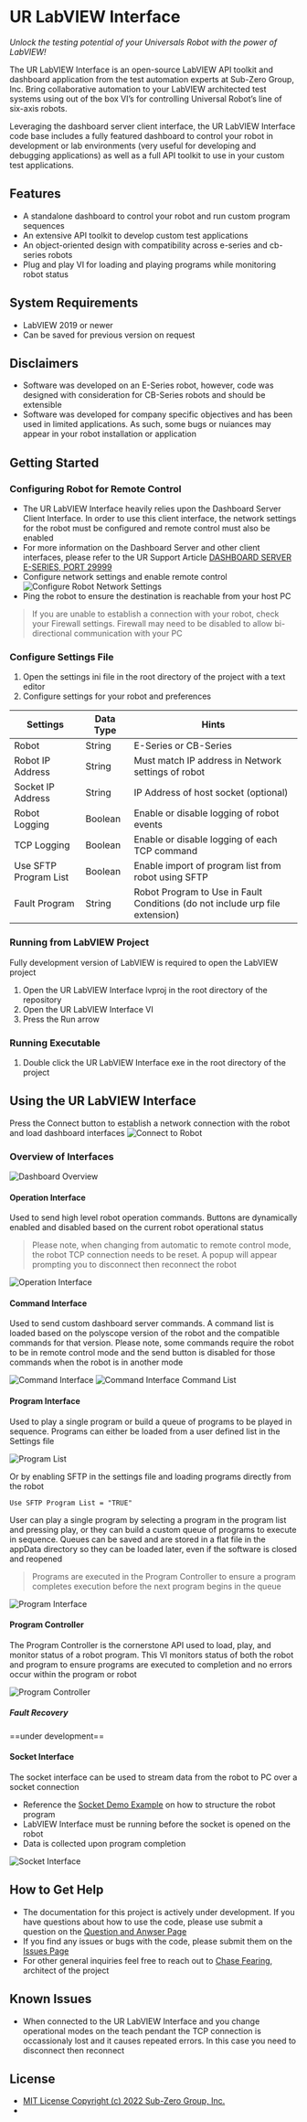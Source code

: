 # UR LabVIEW Interface
_Unlock the testing potential of your Universals Robot with the power of LabVIEW!_

The UR LabVIEW Interface is an open-source LabVIEW API toolkit and dashboard application from the test automation experts at Sub-Zero Group, Inc. Bring collaborative automation to your LabVIEW architected test systems using out of the box VI’s for controlling Universal Robot’s line of six-axis robots.

Leveraging the dashboard server client interface, the UR LabVIEW Interface code base includes a fully featured dashboard to control your robot in development or lab environments (very useful for developing and debugging applications) as well as a full API toolkit to use in your custom test applications.

## Features
- A standalone dashboard to control your robot and run custom program sequences
- An extensive API toolkit to develop custom test applications
- An object-oriented design with compatibility across e-series and cb-series robots
- Plug and play VI for loading and playing programs while monitoring robot status

## System Requirements
- LabVIEW 2019 or newer
- Can be saved for previous version on request

## Disclaimers
- Software was developed on an E-Series robot, however, code was designed with consideration for CB-Series robots and should be extensible
- Software was developed for company specific objectives and has been used in limited applications. As such, some bugs or nuiances may appear in your robot installation or application

## Getting Started

### Configuring Robot for Remote Control
- The UR LabVIEW Interface heavily relies upon the Dashboard Server Client Interface. In order to use this client interface, the network settings for the robot must be configured and remote control must also be enabled
- For more information on the Dashboard Server and other client interfaces, please refer to the UR Support Article [DASHBOARD SERVER E-SERIES, PORT 29999](https://www.universal-robots.com/articles/ur/dashboard-server-e-series-port-29999/)
- Configure network settings and enable remote control
![Configure Robot Network Settings](documentation/images/robot-network-settings.png)
- Ping the robot to ensure the destination is reachable from your host PC

> If you are unable to establish a connection with your robot, check your Firewall settings. Firewall may need to be disabled to allow bi-directional communication with your PC

### Configure Settings File
1. Open the settings ini file in the root directory of the project with a text editor
2. Configure settings for your robot and preferences

| Settings | Data Type | Hints |
| ------ | ------ | ------ |
| Robot | String | E-Series or CB-Series |
| Robot IP Address | String | Must match IP address in Network settings of robot
| Socket IP Address | String | IP Address of host socket (optional)
| Robot Logging | Boolean | Enable or disable logging of robot events
| TCP Logging | Boolean | Enable or disable logging of each TCP command
| Use SFTP Program List | Boolean | Enable import of program list from robot using SFTP
| Fault Program | String | Robot Program to Use in Fault Conditions (do not include urp file extension)

### Running from LabVIEW Project
Fully development version of LabVIEW is required to open the LabVIEW project
1. Open the UR LabVIEW Interface lvproj in the root directory of the repository
2. Open the UR LabVIEW Interface VI
3. Press the Run arrow

### Running Executable
1. Double click the UR LabVIEW Interface exe in the root directory of the project

## Using the UR LabVIEW Interface
Press the Connect button to establish a network connection with the robot and load dashboard interfaces
![Connect to Robot](documentation/images/connect-robot.png)

### Overview of Interfaces
![Dashboard Overview](documentation/images/dashboard-overview.png)

#### Operation Interface
Used to send high level robot operation commands. Buttons are dynamically enabled and disabled based on the current robot operational status

> Please note, when changing from automatic to remote control mode, the robot TCP connection needs to be reset. A popup will appear prompting you to disconnect then reconnect the robot

![Operation Interface](documentation/images/operation-interface.png)

#### Command Interface
Used to send custom dashboard server commands. A command list is loaded based on the polyscope version of the robot and the compatible commands for that version. Please note, some commands require the robot to be in remote control mode and the send button is disabled for those commands when the robot is in another mode

![Command Interface](documentation/images/command-interface.png)
![Command Interface Command List](documentation/images/command-interface-commands.png)

#### Program Interface
Used to play a single program or build a queue of programs to be played in sequence. Programs can either be loaded from a user defined list in the Settings file

![Program List](documentation/images/settings-program-list.png)

Or by enabling SFTP in the settings file and loading programs directly from the robot

`Use SFTP Program List = "TRUE"`

User can play a single program by selecting a program in the program list and pressing play, or they can build a custom queue of programs to execute in sequence. Queues can be saved and are stored in a flat file in the appData directory so they can be loaded later, even if the software is closed and reopened

> Programs are executed in the Program Controller to ensure a program completes execution before the next program begins in the queue

![Program Interface](documentation/images/program-interface.png)

#### Program Controller
The Program Controller is the cornerstone API used to load, play, and monitor status of a robot program. This VI monitors status of both the robot and program to ensure programs are executed to completion and no errors occur within the program or robot

![Program Controller](documentation/images/settings-program-list.png)

##### Fault Recovery
==under development==

#### Socket Interface
The socket interface can be used to stream data from the robot to PC over a socket connection
- Reference the [Socket Demo Example](documentation/examples/SocketDemo.urp) on how to structure the robot program
- LabVIEW Interface must be running before the socket is opened on the robot
- Data is collected upon program completion

![Socket Interface](documentation/images/socket-interface.png)

## How to Get Help
- The documentation for this project is actively under development. If you have questions about how to use the code, please use submit a question on the  [Question and Anwser Page](https://github.com/cfearing/URLabVIEWInterface/discussions/categories/q-a)
- If you find any issues or bugs with the code, please submit them on the [Issues Page](https://github.com/cfearing/URLabVIEWInterface/issues)
- For other general inquiries feel free to reach out to [Chase Fearing](https://www.linkedin.com/in/chase-fearing-51376265/), architect of the project

## Known Issues
- When connected to the UR LabVIEW Interface and you change operational modes on the teach pendant the TCP connection is occassionaly lost and it causes repeated errors. In this case you need to disconnect then reconnect

## License
- [MIT License Copyright (c) 2022 Sub-Zero Group, Inc.](LICENSE)
- 